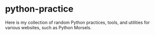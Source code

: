 # python-practice

Here is my collection of random Python practices, tools, and utilities 
for various websites, such as Python Morsels.
